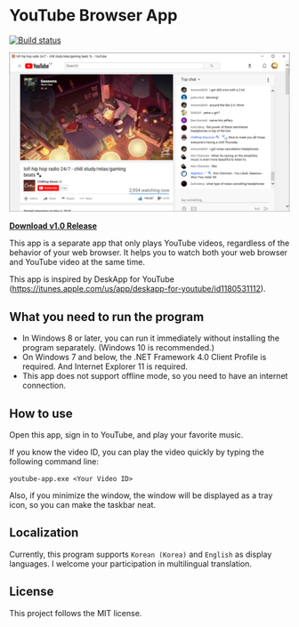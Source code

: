# YouTube Browser App

[![Build status](https://ci.appveyor.com/api/projects/status/0593n4i609cfjedu?svg=true)](https://ci.appveyor.com/project/rkttu/youtubebrowserapp)

![Image of YouTube Browser App](screenshot.png)

**[Download v1.0 Release](https://github.com/rkttu/YouTubeBrowserApp/releases/tag/1.0)**

This app is a separate app that only plays YouTube videos, regardless of the behavior of your web browser. It helps you to watch both your web browser and YouTube video at the same time.

This app is inspired by DeskApp for YouTube (https://itunes.apple.com/us/app/deskapp-for-youtube/id1180531112).

## What you need to run the program

* In Windows 8 or later, you can run it immediately without installing the program separately. (Windows 10 is recommended.)
* On Windows 7 and below, the .NET Framework 4.0 Client Profile is required. And Internet Explorer 11 is required.
* This app does not support offline mode, so you need to have an internet connection.

## How to use

Open this app, sign in to YouTube, and play your favorite music.

If you know the video ID, you can play the video quickly by typing the following command line:

```
youtube-app.exe <Your Video ID>
```

Also, if you minimize the window, the window will be displayed as a tray icon, so you can make the taskbar neat.

## Localization

Currently, this program supports `Korean (Korea)` and `English` as display languages. I welcome your participation in multilingual translation.

## License

This project follows the MIT license.
